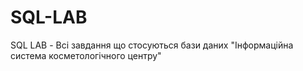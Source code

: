 # SQL-LAB
SQL LAB - Всі завдання що стосуються бази даних "Інформаційна система косметологічного центру"
